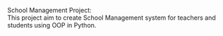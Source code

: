 School Management Project:  
This project aim to create School Management system for teachers and students using OOP in Python.
